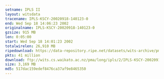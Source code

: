 ```yaml
---
setname: IPLS II
layout: witsdata
tracename: IPLS-KSCY-20020918-140123-0
end: Wed Sep 18 14:06:23 2002
originalname: IPLS-KSCY-20020918-140123-0
gzsize: 915 MB
len: 0:05:00
start: Wed Sep 18 14:01:23 2002
totalwirelen: 26,910 MB
ripedownload: https://data-repository.ripe.net/datasets/wits-archive/pma/long/ipls/2/IPLS-KSCY-20020918-140123-0.gz
pkts: 41 million
download: ftp://wits.cs.waikato.ac.nz/pma/long/ipls/2/IPLS-KSCY-20020918-140123-0.gz
size: 3,169 MB
md5: 517dac159edef8476ca37af9e8465350
---
```

